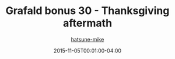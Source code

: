 ---
title: "Grafald bonus 30 - Thanksgiving aftermath"
type: "image"
date: 2015-11-05T00:01:00-04:00
draft: false
categories:
- comics
- collaborations
tags:
- grafald
image_path: "/projects/grafald/comics/img/2015/bonus_30.png"
alt_text: ""
author: "[hatsune-mike](https://cohost.org/hatsune-mike)"
---